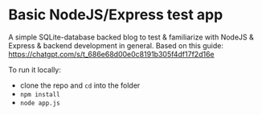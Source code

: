 # Basic NodeJS/Express test app

A simple SQLite-database backed blog to test & familiarize with NodeJS & Express & backend development in general. Based on this guide: https://chatgpt.com/s/t_686e68d00e0c8191b305f4df17f2d16e

To run it locally:

- clone the repo and `cd` into the folder
- `npm install`
- `node app.js`
